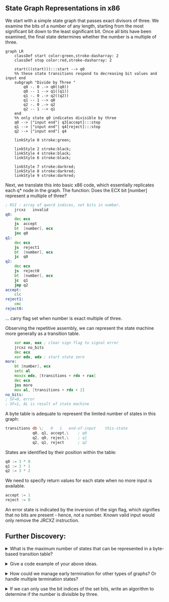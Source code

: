 
## State Graph Representations in x86

We start with a simple state graph that passes exact divisors of three. We examine the bits of a number of any length, starting from the most significant bit down to the least significant bit. Once all bits have been examined, the final state determines whether the number is a multiple of three.
```mermaid
graph LR
	classDef start color:green,stroke-dasharray: 2
	classDef stop color:red,stroke-dasharray: 2

	start(((start))):::start --> q0
	%% these state transitions respond to decreasing bit values and input end
	subgraph "Divide by Three "
		q0 -. 0 .-> q0((q0))
		q0 -- 1 --> q1((q1))
		q1 -. 0 .-> q2((q2))
		q1 -- 1 --> q0
		q2 -. 0 .-> q2
		q2 -- 1 --> q1
	end
	%% only state q0 indicates divisible by three
	q0 --> |"input end"| q3[accept]:::stop
	q1 --> |"input end"| q4[reject]:::stop
	q2 --> |"input end"| q4

	linkStyle 0 stroke:green;

	linkStyle 2 stroke:black;
	linkStyle 4 stroke:black;
	linkStyle 6 stroke:black;

	linkStyle 7 stroke:darkred;
	linkStyle 8 stroke:darkred;
	linkStyle 9 stroke:darkred;
```
Next, we translate this into basic x86 code, which essentially replicates each q* node in the graph. The function: Does the ECX bit [number] represent a multiple of three?
```asm
; RSI : array of qword indices, set bits in number.
	jrcxz	invalid
q0:
	dec	ecx
	js	accept
	bt	[number], ecx
	jnc	q0
q1:
	dec	ecx
	js	reject1
	bt	[number], ecx
	jc	q0
q2:
	dec	ecx
	js	reject0
	bt	[number], ecx
	jc	q1
	jmp	q2
accept:
	clc
reject1:
	cmc
reject0:
```
... carry flag set when number is exact multiple of three.


Observing the repetitive assembly, we can represent the state machine more generally as a transition table.
```asm
	xor eax, eax ; clear sign flag to signal error
	jrcxz no_bits
	dec ecx
	xor edx, edx ; start state zero
more:
	bt [number], ecx
	setc al
	movzx edx, [transitions + rdx + rax]
	dec ecx
	jns more
	mov al, [transitions + rdx + 2]
no_bits:
; SF=0, error
; SF=1, AL is result of state machine
```
A byte table is adequate to represent the limited number of states in this graph:
```asm
transitions db \;	0	1	end-of-input	this-state
			q0,	q1,	accept,\	; q0
			q2,	q0,	reject,\	; q1
			q2,	q1,	reject		; q2
```
States are identified by their position within the table:
```asm
q0 := 3 * 0
q1 := 3 * 1
q2 := 3 * 2
```
We need to specify return values for each state when no more input is available.
```asm
accept := 1
reject := 0
```
An error state is indicated by the inversion of the sign flag, which signifies that no bits are present - hence, not a number. Known valid input would only remove the JRCXZ instruction.


## Further Discovery:

<details><summary>What is the maximum number of states that can be represented in a byte-based transition table?</summary><b>

> No uppper limit exist as states can be represented by multiple tables.

</b></details>
<details><summary>Give a code example of your above ideas.</summary><b>

```asm
; TODO : some code here
```

</b></details>
<details><summary>How could we manage early termination for other types of graphs? Or handle multiple termination states?</summary><b>

> Both of these can be accomplished with additional data within each state, and/or another termination branch within the inner loop.

</b></details>
<details><summary>If we can only use the bit indices of the set bits, write an algorithm to determine if the number is divisible by three.</summary><b>

```asm
	jrcxz invalid
	xor eax, eax
	; only test bit zero of number's bit indices
@@:	bt dword [rsi + rcx*8 - 8], 0
	; all `2^n MOD 3` values result in {1,2} based on parity of index
	adc eax, 1
	loop @B
	mov ecx, 3
	xor edx, edx
	div ecx
	; return zero flag if exact multiple of three
	test edx, edx
```

</b></details>
